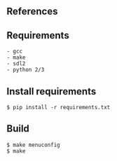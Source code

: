 ## References

## Requirements
	- gcc
	- make
	- sdl2
	- python 2/3

## Install requirements
~~~
$ pip install -r requirements.txt
~~~

## Build
~~~
$ make menuconfig
$ make
~~~
